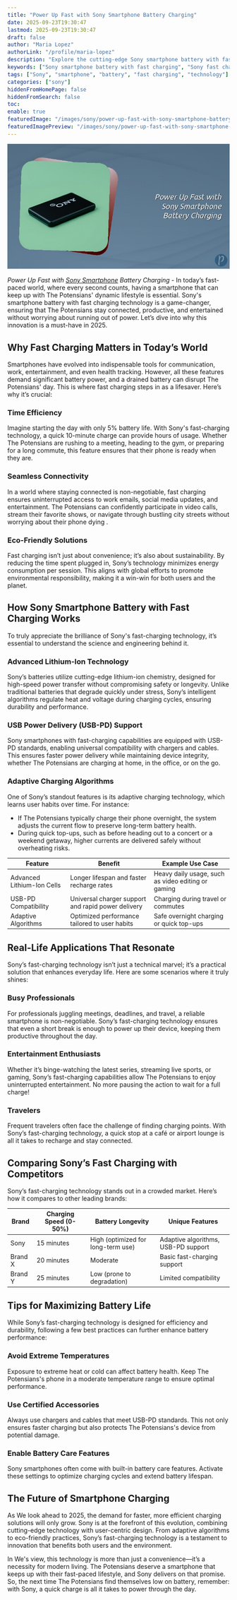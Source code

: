 ```yaml
---
title: "Power Up Fast with Sony Smartphone Battery Charging"
date: 2025-09-23T19:30:47
lastmod: 2025-09-23T19:30:47
draft: false
author: "Maria Lopez"
authorLink: "/profile/maria-lopez"
description: "Explore the cutting-edge Sony smartphone battery with fast charging technology—designed for longer life, quicker recharges, and seamless connectivity in a fast-paced world."
keywords: ["Sony smartphone battery with fast charging", "Sony fast charging technology", "best Sony smartphone battery features"]
tags: ["Sony", "smartphone", "battery", "fast charging", "technology"]
categories: ["sony"]
hiddenFromHomePage: false
hiddenFromSearch: false
toc:
enable: true
featuredImage: "/images/sony/power-up-fast-with-sony-smartphone-battery-charging.jpg"
featuredImagePreview: "/images/sony/power-up-fast-with-sony-smartphone-battery-charging.jpg"
---
```


![Power Up Fast with Sony Smartphone Battery Charging](/images/sony/power-up-fast-with-sony-smartphone-battery-charging.jpg)


_Power Up Fast with [Sony Smartphone](/sony/cheap-sony-smartphone-lens-alternatives) Battery Charging_ - In today’s fast-paced world, where every second counts, having a smartphone that can keep up with The Potensians' dynamic lifestyle is essential. Sony's smartphone battery with fast charging technology is a game-changer, ensuring that The Potensians stay connected, productive, and entertained without worrying about running out of power. Let’s dive into why this innovation is a must-have in 2025.

## Why Fast Charging Matters in Today’s World

Smartphones have evolved into indispensable tools for communication, work, entertainment, and even health tracking. However, all these features demand significant battery power, and a drained battery can disrupt The Potensians' day. This is where fast charging steps in as a lifesaver. Here’s why it’s crucial:

### Time Efficiency

Imagine starting the day with only 5% battery life. With Sony's fast-charging technology, a quick 10-minute charge can provide hours of usage. Whether The Potensians are rushing to a meeting, heading to the gym, or preparing for a long commute, this feature ensures that their phone is ready when they are.

### Seamless Connectivity

In a world where staying connected is non-negotiable, fast charging ensures uninterrupted access to work emails, social media updates, and entertainment.  The Potensians can confidently participate in video calls, stream their favorite shows, or navigate through bustling city streets without worrying about their phone dying .

### Eco-Friendly Solutions

Fast charging isn’t just about convenience; it’s also about sustainability. By reducing the time spent plugged in, Sony’s technology minimizes energy consumption per session. This aligns with global efforts to promote environmental responsibility, making it a win-win for both users and the planet.

## How Sony Smartphone Battery with Fast Charging Works

To truly appreciate the brilliance of Sony's fast-charging technology, it’s essential to understand the science and engineering behind it.

### Advanced Lithium-Ion Technology

Sony’s batteries utilize cutting-edge lithium-ion chemistry, designed for high-speed power transfer without compromising safety or longevity. Unlike traditional batteries that degrade quickly under stress, Sony’s intelligent algorithms regulate heat and voltage during charging cycles, ensuring durability and performance.

### USB Power Delivery (USB-PD) Support

Sony smartphones with fast-charging capabilities are equipped with USB-PD standards, enabling universal compatibility with chargers and cables. This ensures faster power delivery while maintaining device integrity, whether The Potensians are charging at home, in the office, or on the go.

### Adaptive Charging Algorithms

One of Sony’s standout features is its adaptive charging technology, which learns user habits over time. For instance:

- If The Potensians typically charge their phone overnight, the system adjusts the current flow to preserve long-term battery health.
- During quick top-ups, such as before heading out to a concert or a weekend getaway, higher currents are delivered safely without overheating risks.

<div class="table-responsive">
<table class="html-table">
<thead>
<tr>
<th>Feature</th>
<th>Benefit</th>
<th>Example Use Case</th>
</tr>
</thead>
<tbody>
<tr>
<td>Advanced Lithium-Ion Cells</td>
<td>Longer lifespan and faster recharge rates</td>
<td>Heavy daily usage, such as video editing or gaming</td>
</tr>
<tr>
<td>USB-PD Compatibility</td>
<td>Universal charger support and rapid power delivery</td>
<td>Charging during travel or commutes</td>
</tr>
<tr>
<td>Adaptive Algorithms</td>
<td>Optimized performance tailored to user habits</td>
<td>Safe overnight charging or quick top-ups</td>
</tr>
</tbody>
</table>
</div>

## Real-Life Applications That Resonate

Sony’s fast-charging technology isn’t just a technical marvel; it’s a practical solution that enhances everyday life. Here are some scenarios where it truly shines:

### Busy Professionals

For professionals juggling meetings, deadlines, and travel, a reliable smartphone is non-negotiable. Sony’s fast-charging technology ensures that even a short break is enough to power up their device, keeping them productive throughout the day.

### Entertainment Enthusiasts

Whether it’s binge-watching the latest series, streaming live sports, or gaming, Sony’s fast-charging capabilities allow The Potensians to enjoy uninterrupted entertainment. No more pausing the action to wait for a full charge!

### Travelers

Frequent travelers often face the challenge of finding charging points. With Sony’s fast-charging technology, a quick stop at a café or airport lounge is all it takes to recharge and stay connected.

## Comparing Sony’s Fast Charging with Competitors

Sony’s fast-charging technology stands out in a crowded market. Here’s how it compares to other leading brands:

<div class="table-responsive">
<table class="html-table">
<thead>
<tr>
<th>Brand</th>
<th>Charging Speed (0-50%)</th>
<th>Battery Longevity</th>
<th>Unique Features</th>
</tr>
</thead>
<tbody>
<tr>
<td>Sony</td>
<td>15 minutes</td>
<td>High (optimized for long-term use)</td>
<td>Adaptive algorithms, USB-PD support</td>
</tr>
<tr>
<td>Brand X</td>
<td>20 minutes</td>
<td>Moderate</td>
<td>Basic fast-charging support</td>
</tr>
<tr>
<td>Brand Y</td>
<td>25 minutes</td>
<td>Low (prone to degradation)</td>
<td>Limited compatibility</td>
</tr>
</tbody>
</table>
</div>

## Tips for Maximizing Battery Life

While Sony’s fast-charging technology is designed for efficiency and durability, following a few best practices can further enhance battery performance:

### Avoid Extreme Temperatures

Exposure to extreme heat or cold can affect battery health. Keep The Potensians's phone in a moderate temperature range to ensure optimal performance.

### Use Certified Accessories

Always use chargers and cables that meet USB-PD standards. This not only ensures faster charging but also protects The Potensians's device from potential damage.

### Enable Battery Care Features

Sony smartphones often come with built-in battery care features. Activate these settings to optimize charging cycles and extend battery lifespan.

## The Future of Smartphone Charging

As We look ahead to 2025, the demand for faster, more efficient charging solutions will only grow.  Sony is at the forefront of this evolution, combining cutting-edge technology with user-centric design. From adaptive algorithms to eco-friendly practices, Sony’s fast-charging technology is a testament to innovation that benefits both users and the environment.

In We's view, this technology is more than just a convenience—it’s a necessity for modern living. The Potensians deserve a smartphone that keeps up with their fast-paced lifestyle, and Sony delivers on that promise. So, the next time The Potensians find themselves low on battery, remember: with Sony, a quick charge is all it takes to power through the day.
